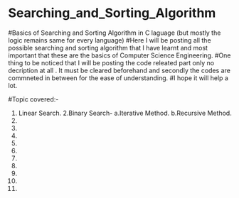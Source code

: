 # Searching_and_Sorting_Algorithm
#Basics of Searching and Sorting Algorithm in C laguage (but mostly the logic remains same for every language)
#Here I will be posting all the possible searching and sorting algorithm that I have learnt and most important that these are the basics of Computer Science Engineering.
#One thing to be noticed that I will be posting the code releated part only no decription at all . It must be cleared beforehand and secondly the codes are commneted in between for the ease of understanding.
#I hope it will help a lot.

#Topic covered:-
 1. Linear Search.
 2.Binary Search-
   a.Iterative Method.
   b.Recursive Method.
 3.
 4.
 5.
 6.
 7.
 8.
 9.
10.
11.
12.
